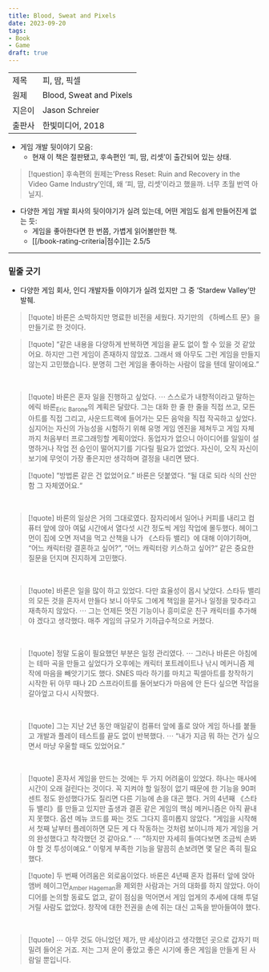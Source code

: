 ```yaml
---
title: Blood, Sweat and Pixels
date: 2023-09-20
tags: 
- Book
- Game
draft: true
---
```


| | |
| ---  | --- |
| 제목 | 피, 땀, 픽셀 |
| 원제 | Blood, Sweat and Pixels |
| 지은이 | Jason Schreier |
| 출판사 | 한빛미디어, 2018 |

- 게임 개발 뒷이야기 모음:
    - 현재 이 책은 절판됐고, 후속편인 ‘피, 땀, 리셋’이 출간되어 있는 상태.

> [!question] 후속편의 원제는’Press Reset: Ruin and Recovery in the Video Game Industry’인데, 왜  ‘피, 땀, 리셋’이라고 했을까. 너무 초월 번역 아닐지.


- 다양한 게임 개발 회사의 뒷이야기가 실려 있는데, 어떤 게임도 쉽게 만들어진게 없는 듯:
    - 게임을 좋아한다면 한 번쯤, 가볍게 읽어볼만한 책.
    - [[/book-rating-criteria|점수]]는 2.5/5


---
### 밑줄 긋기
- 다양한 게임 회사, 인디 개발자들 이야기가 실려 있지만 그 중 ‘Stardew Valley’만 발췌.

> [!quote] 바론은 소박하지만 명료한 비전을 세웠다. 자기만의 《하베스트 문》을 만들기로 한 것이다.
 
> [!quote] “같은 내용을 다양하게 반복하면 게임을 끝도 없이 할 수 있을 것 같았어요. 하지만 그런 게임이 존재하지 않았죠. 그래서 왜 아무도 그런 게임을 만들지 않는지 고민했습니다. 분명히 그런 게임을 좋아하는 사람이 많을 텐데 말이에요.”
 
<BR />

> [!quote] 바론은 혼자 일을 진행하고 싶었다. $\cdots$ 스스로가 내향적이라고 말하는 에릭 바론<sub>Eric Barone</sub>의 계획은 달랐다. 그는 대화 한 줄 한 줄을 직접 쓰고, 모든 아트를 직접 그리고, 사운드트랙에 들어가는 모든 음악을 직접 작곡하고 싶었다. 심지어는 자신의 가능성을 시험하기 위해 유명 게임 엔진을 제쳐두고 게임 자체까지 처음부터 프로그래밍할 계획이었다. 동업자가 없으니 아이디어를 일일이 설명하거나 작업 전 승인이 떨어지기를 기다릴 필요가 없었다. 자신이, 오직 자신이 보기에 무엇이 가장 좋은지만 생각하며 결정을 내리면 됐다.

> [!quote] “방법론 같은 건 없었어요.” 바론은 덧붙였다. “될 대로 되라 식의 산만함 그 자체였어요.“

<BR /> 

> [!quote] 바론의 일상은 거의 그대로였다. 잠자리에서 일어나 커피를 내리고 컴퓨터 앞에 앉아 여덟 시간에서 열다섯 시간 정도씩 게임 작업에 몰두했다. 헤이그먼이 집에 오면 저녁을 먹고 산책을 나가 《스타듀 밸리》에 대해 이야기하며, “어느 캐릭터랑 결혼하고 싶어?”, “어느 캐릭터랑 키스하고 싶어?“ 같은 중요한 질문을 던지며 진지하게 고민했다.
 
<BR /> 

> [!quote] 바론은 일을 많이 하고 있었다. 다만 효율성이 몹시 낮았다. 스타듀 밸리의 모든 것을 혼자서 만들다 보니 아무도 그에게 책임을 묻거나 일정을 맞추라고 재촉하지 않았다. $\cdots$ 그는 언제든 멋진 기능이나 흥미로운 친구 캐릭터를 추가해야 겠다고 생각했다. 매주 게임의 규모가 기하급수적으로 커졌다.
 
<BR /> 

> [!quote] 정말 도움이 필요했던 부분은 일정 관리였다. $\cdots$ 그러나 바론은 아침에는 테마 곡을 만들고 싶었다가 오후에는 캐릭터 포트레이트나 낚시 메커니즘 제작에 마음을 빼앗기기도 했다. SNES 따라 하기를 마치고 픽셀아트를 창작하기 시작한 뒤 아무 때나 2D 스프라이트를 둘어보다가 마음에 안 든다 싶으면 작업을 갈아엎고 다시 시작했다.
 
<BR />

> [!quote] 그는 지난 2년 동안 매일같이 컴퓨터 앞에 홀로 앉아 게임 하나를 붙들고 개발과 플레이 테스트를 끝도 없이 반복했다. $\cdots$ “내가 지금 뭐 하는 건가 싶으면서 마냥 우울할 때도 있었어요.”
 
<BR /> 

> [!quote] 혼자서 게임을 만드는 것에는 두 가지 어려움이 있었다. 하나는 매사에 시간이 오래 걸린다는 것이다. 꼭 지켜야 할 일정이 없기 때문에 한 기능을 90퍼센트 정도 완성했다가도 질리면 다른 기능에 손을 대곤 했다. 거의 4년째 《스타듀 밸리》를 만들고 있지만 출생과 결혼 같은 게임의 핵심 메커니즘은 아직 끝내지 못했다. 옵션 메뉴 코드를 짜는 것도 그다지 흥미롭지 않았다. “게임을 시작해서 첫째 날부터 플레이하면 모든 게 다 작동하는 것처럼 보이니까 제가 게임을 거의 완성했다고 착각했던 것 같아요.“ $\cdots$ ”하지만 자세히 들여다보면 조금씩 손봐야 할 것 투성이예요.“ 이렇게 부족한 기능을 말끔히 손보려면 몇 달은 족히 필요했다.
  
> [!quote] 두 번째 어려움은 외로움이었다. 바론은 4년째 혼자 컴퓨터 앞에 앉아 앰버 헤이그먼<sub>Amber Hageman</sub>을 제외한 사람과는 거의 대화를 하지 않았다. 아이디어를 논의할 동료도 없고, 같이 점심을 먹어면서 게임 업게의 추세에 대해 투덜거릴 사람도 없었다. 창작에 대한 전권을 손에 쥐는 대신 고독을 받아들여야 했다. 

<BR /> 

> [!quote] $\cdots$ 아무 것도 아니었던 제가, 딴 세상이라고 생각했던 곳으로 갑자기 떠밀려 들어온 거죠. 저는 그저 운이 좋았고 좋은 시기에 좋은 게임을 만들게 된 사람일 뿐입니다.